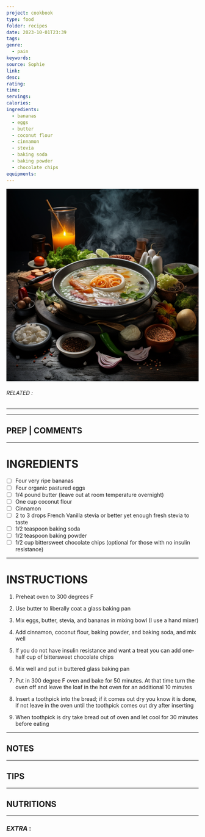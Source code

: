 ```yaml
---
project: cookbook
type: food
folder: recipes
date: 2023-10-01T23:39
tags: 
genre:
  - pain
keywords: 
source: Sophie
link: 
desc: 
rating: 
time: 
servings: 
calories: 
ingredients:
  - bananas
  - eggs
  - butter
  - coconut flour
  - cinnamon
  - stevia
  - baking soda
  - baking powder
  - chocolate chips
equipments:
---
```


![IMAGE](_default.png)

###### *RELATED* : 
---


---
## PREP | COMMENTS



---
# INGREDIENTS

- [ ] Four very ripe bananas
- [ ] Four organic pastured eggs
- [ ] 1/4 pound butter (leave out at room temperature overnight)
- [ ] One cup coconut flour
- [ ] Cinnamon
- [ ] 2 to 3 drops French Vanilla stevia or better yet enough fresh stevia to taste
- [ ] 1/2 teaspoon baking soda
- [ ] 1/2 teaspoon baking powder
- [ ] 1/2 cup bittersweet chocolate chips (optional for those with no insulin resistance)

---
# INSTRUCTIONS

1. Preheat oven to 300 degrees F

2. Use butter to liberally coat a glass baking pan

3. Mix eggs, butter, stevia, and bananas in mixing bowl (I use a hand mixer)

4. Add cinnamon, coconut flour, baking powder, and baking soda, and mix well

5. If you do not have insulin resistance and want a treat you can add one-half cup of bittersweet chocolate chips

6. Mix well and put in buttered glass baking pan

7. Put in 300 degree F oven and bake for 50 minutes. At that time turn the oven off and leave the loaf in the hot oven for an additional 10 minutes

8. Insert a toothpick into the bread; if it comes out dry you know it is done, if not leave in the oven until the toothpick comes out dry after inserting

9. When toothpick is dry take bread out of oven and let cool for 30 minutes before eating

---
## NOTES



---
## TIPS



---
## NUTRITIONS



---
### *EXTRA* :



